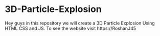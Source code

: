 # 3D-Particle-Explosion
Hey guys in this repository we will create a 3D Particle Explosion Using HTML CSS and JS. To see the website visit https://RoshanJ45

